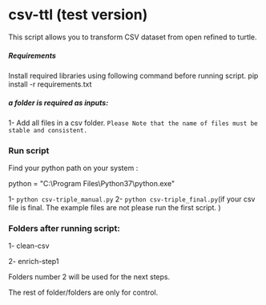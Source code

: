 # csv-ttl (test version)

This script allows you to transform CSV dataset from open refined to turtle.

##### Requirements

Install required libraries using following command before running script. pip install -r requirements.txt

##### a folder is required as inputs:
1- Add all files in a csv folder.
`Please Note that the name of files must be stable and consistent.`

### Run script

Find your python path on your system :

python = "C:\Program Files\Python37\python.exe"

1- `python csv-triple_manual.py`
2- `python csv-triple_final.py`(if your csv file is final. The example files are not please run the first script. )

### Folders after running script:

1- clean-csv

2- enrich-step1

Folders number 2 will be used for the next steps.

The rest of folder/folders are only for control.